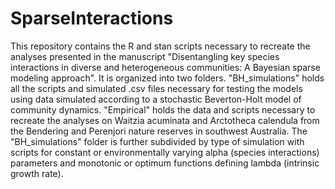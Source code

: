 # SparseInteractions
This repository contains the R and stan scripts necessary to recreate the analyses presented in the manuscript "Disentangling key species interactions in diverse and heterogeneous communities: A Bayesian sparse modeling approach". It is organized into two folders. "BH_simulations" holds all the scripts and simulated .csv files necessary for testing the models using data simulated according to a stochastic Beverton-Holt model of community dynamics. "Empirical" holds the data and scripts necessary to recreate the analyses on Waitzia acuminata and Arctotheca calendula from the Bendering and Perenjori nature reserves in southwest Australia. The "BH_simulations" folder is further subdivided by type of simulation with scripts for constant or environmentally varying alpha (species interactions) parameters and monotonic or optimum functions defining lambda (intrinsic growth rate). 
